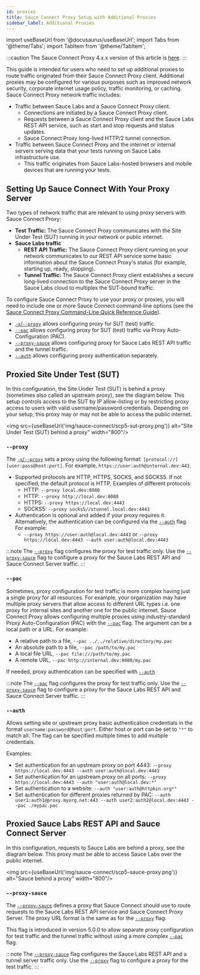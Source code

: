 ```yaml
---
id: proxies
title: Sauce Connect Proxy Setup with Additional Proxies
sidebar_label: Additional Proxies
---
```


import useBaseUrl from '@docusaurus/useBaseUrl';
import Tabs from '@theme/Tabs';
import TabItem from '@theme/TabItem';

:::caution
The Sauce Connect Proxy 4.x.x version of this article is [here](/secure-connections/sauce-connect/setup-configuration/additional-proxies).
:::


This guide is intended for users who need to set up additional proxies to route traffic originated from their Sauce Connect Proxy client. Additional proxies may be configured for various purposes
such as improved network security, corporate internet usage policy, traffic monitoring, or caching. Sauce Connect Proxy network traffic includes:

- Traffic between Sauce Labs and a Sauce Connect Proxy client.
  - Connections are initiated by a Sauce Connect Proxy client.
  - Requests between a Sauce Connect Proxy client and the Sauce Labs REST API service, such as start and stop requests and status updates.
  - Sauce Connect Proxy long-lived HTTP/2 tunnel connection.
- Traffic between Sauce Connect Proxy and the internet or internal servers serving data that your tests running on Sauce Labs infrastructure use.
  - This traffic originates from Sauce Labs-hosted browsers and mobile devices that are running your tests.

## Setting Up Sauce Connect With Your Proxy Server

Two types of network traffic that are relevant to using proxy servers with Sauce Connect Proxy:

- **Test Traffic:** The Sauce Connect Proxy communicates with the Site Under Test (SUT) running in your network or public internet.
- **Sauce Labs traffic**
  - **REST API Traffic:** The Sauce Connect Proxy client running on your network communicates to our REST API service some basic information about the Sauce Connect Proxy's status (for example, starting up, ready, stopping).
  - **Tunnel Traffic:** The Sauce Connect Proxy client establishes a secure long-lived connection to the Sauce Connect Proxy server in the Sauce Labs cloud to multiplex the SUT-bound traffic.

To configure Sauce Connect Proxy to use your proxy or proxies, you will need to include one or more Sauce Connect command-line options (see the [Sauce Connect Proxy Command-Line Quick Reference Guide](/dev/cli/sauce-connect-5/run)).

- [`-x`/`--proxy`](/dev/cli/sauce-connect-5/run/#proxy) allows configuring proxy
for SUT (test) traffic.
- [`--pac`](/dev/cli/sauce-connect-5/run/#pac) allows configuring proxy for SUT
(test) traffic via Proxy Auto-Configuration (PAC).
- [`--proxy-sauce`](/dev/cli/sauce-connect-5/run/#proxy-sauce) allows
configuring proxy for Sauce Labs REST API traffic and the tunnel traffic.
- [`--auth`](/dev/cli/sauce-connect-5/run/#auth) allows configuring proxy authentication separately.

## Proxied Site Under Test (SUT)

In this configuration, the Site Under Test (SUT) is behind a proxy (sometimes also called an upstream proxy), see the diagram below. This setup controls access to the SUT by IP allow-listing or by restricting proxy access to users with valid username/password credentials. Depending on your setup, this proxy may or may not be able to access the public internet.

<img src={useBaseUrl('img/sauce-connect/scp5-sut-proxy.png')} alt="Site Under Test (SUT) behind a proxy" width="800"/>

### `--proxy`

The [`-x`/`--proxy`](/dev/cli/sauce-connect-5/run/#proxy) sets a proxy using
the following format: `[protocol://][user:pass@host:port]`. For example,
`https://user:auth@internal.dev:443`.

- Supported protocols are HTTP, HTTPS, SOCKS, and SOCKS5. If not specified, the default protocol is HTTP. Examples of different protocols:
  - HTTP: `--proxy local.dev:8080`
  - HTTP: `--proxy http://local.dev:8080`
  - HTTPS: `--proxy https://local.dev:4443`
  - SOCKS5: `--proxy socks5//stunnel.local.dev:4443`
- Authentication is optional and added if your proxy requires it. Alternatively,
the authentication can be configured via the [`--auth`](/dev/cli/sauce-connect-5/run/#auth) flag. For example:
  - `--proxy https://user:auth@local.dev:4443` or `--proxy https://local.dev:4443 --auth user:auth@local.dev:4443`

:::note
The [`--proxy`](/dev/cli/sauce-connect-5/run/#proxy) flag configures the proxy
for test traffic only. Use the [`--proxy-sauce`](#--proxy-sauce) flag to configure
a proxy for the Sauce Labs REST API and Sauce Connect Server traffic.
:::

### `--pac`

Sometimes, proxy configuration for test traffic is more complex having just a single proxy for all resources. For example, your organization may have multiple proxy servers that allow access to different URL types i.e. one proxy for internal sites and another one for the public internet.
Sauce Connect Proxy allows configuring multiple proxies using industry-standard Proxy Auto-Configuration (PAC) with the [`--pac`](/dev/cli/sauce-connect-5/run/#pac) flag. The argument can be a local path or a URL. For example:

- A relative path to a file, `--pac ../../relative/directory/my.pac`
- An absolute path to a file, `--pac /path/to/my.pac`
- A local file URL, `--pac file:///path/to/my.pac`
- A remote URL, `--pac http://internal.dev:8080/my.pac`

If needed, proxy authentication can be specified with [`--auth`](#--auth)

:::note
The [`--pac`](/dev/cli/sauce-connect-5/run/#pac) flag configures the proxy for
test traffic only. Use the [`--proxy-sauce`](#--proxy-sauce) flag to configure a
proxy for the Sauce Labs REST API and Sauce Connect Server traffic.
:::

### `--auth`

Allows setting site or upstream proxy basic authentication credentials in the format `username:password@host:port`.
Either host or port can be set to `"*"` to match all. The flag can be specified multiple times to add multiple credentials.

Examples:

- Set authentication for an upstream proxy on port 4443: `--proxy https://local.dev:4443 --auth user:auth@local.dev:4443`
- Set authentication for an upstream proxy on all ports: `--proxy https://local.dev:4443 --auth "user:auth@local.dev:*"`
- Set authentication to a website: `--auth "user:auth@httpbin.org*"`
- Set authentication for different proxies returned by PAC: `--auth user1:auth1@proxy.myorg.net:443 --auth user2:auth2@local.dev:4443 --pac ./mypac.pac`

## Proxied Sauce Labs REST API and Sauce Connect Server

In this configuration, requests to Sauce Labs are behind a proxy, see the diagram below. This proxy must be able to access Sauce Labs over the public internet.

<img src={useBaseUrl('img/sauce-connect/scp5-sauce-proxy.png')} alt="Sauce behind a proxy" width="800"/>

### `--proxy-sauce`

The [`--proxy-sauce`](/dev/cli/sauce-connect-5/run/#proxy-sauce) defines a proxy
that Sauce Connect should use to route requests to the Sauce Labs REST API
service and Sauce Connect Proxy Server. The proxy URL format is the same as for
the [`--proxy`](#--proxy) flag.

This flag is introduced in version 5.0.0 to allow separate proxy configuration
for test traffic and the tunnel traffic without using a more complex [`--pac`](/dev/cli/sauce-connect-5/run/#pac)
flag.

:::note
The [`--proxy-sauce`](/dev/cli/sauce-connect-5/run/#proxy-sauce) flag configures
the Sauce Labs REST API and a tunnel server traffic only. Use the [`--proxy`](#--proxy)
flag to configure a proxy for the test traffic.
:::
